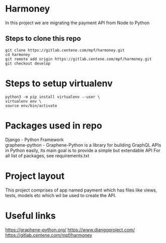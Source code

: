 # Harmoney
In this project we are migrating the payment API from Node to Python

## Steps to clone this repo
```
git clone https://gitlab.centene.com/mpf/harmoney.git
cd harmoney
git remote add origin https://gitlab.centene.com/mpf/harmoney.git
git checkout develop
```

# Steps to setup virtualenv
```
python3 -m pip install virtualenv --user \
virtualenv env \
source env/bin/activate
```

# Packages used in repo
Django - Python Framework \
graphene-python - Graphene-Python is a library for building GraphQL APIs in Python easily, its main goal is to provide a simple but extendable API
For all list of packages, see requirements.txt


# Project layout
This project comprises of app named payment which has files like views, tests, models etc which wil be used to create the API.

# Useful links
https://graphene-python.org/
https://www.djangoproject.com/
https://gitlab.centene.com/mpf/harmoney